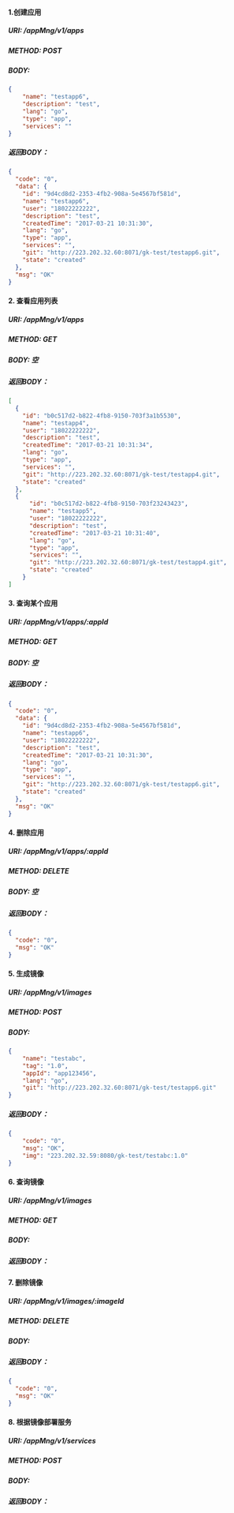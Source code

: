 #### 1.创建应用
##### URI: /appMng/v1/apps  
##### METHOD: POST
##### BODY:   
 
``` json
{
	"name": "testapp6",
	"description": "test",
	"lang": "go",
	"type": "app",
	"services": ""
}
```

##### 返回BODY：  
``` json
{
  "code": "0",
  "data": {
    "id": "9d4cd8d2-2353-4fb2-908a-5e4567bf581d",
    "name": "testapp6",
    "user": "18022222222",
    "description": "test",
    "createdTime": "2017-03-21 10:31:30",
    "lang": "go",
    "type": "app",
    "services": "",
    "git": "http://223.202.32.60:8071/gk-test/testapp6.git",
    "state": "created"
  },
  "msg": "OK"
}
```

#### 2. 查看应用列表
##### URI: /appMng/v1/apps  
##### METHOD: GET
##### BODY:  空  

##### 返回BODY：  
``` json
[
  {
    "id": "b0c517d2-b822-4fb8-9150-703f3a1b5530",
    "name": "testapp4",
    "user": "18022222222",
    "description": "test",
    "createdTime": "2017-03-21 10:31:34",
    "lang": "go",
    "type": "app",
    "services": "",
    "git": "http://223.202.32.60:8071/gk-test/testapp4.git",
    "state": "created"
  },
  {
      "id": "b0c517d2-b822-4fb8-9150-703f23243423",
      "name": "testapp5",
      "user": "18022222222",
      "description": "test",
      "createdTime": "2017-03-21 10:31:40",
      "lang": "go",
      "type": "app",
      "services": "",
      "git": "http://223.202.32.60:8071/gk-test/testapp4.git",
      "state": "created"
    }
]
```


#### 3. 查询某个应用
##### URI: /appMng/v1/apps/:appId  
##### METHOD: GET
##### BODY:  空  

##### 返回BODY：  
``` json
{
  "code": "0",
  "data": {
    "id": "9d4cd8d2-2353-4fb2-908a-5e4567bf581d",
    "name": "testapp6",
    "user": "18022222222",
    "description": "test",
    "createdTime": "2017-03-21 10:31:30",
    "lang": "go",
    "type": "app",
    "services": "",
    "git": "http://223.202.32.60:8071/gk-test/testapp6.git",
    "state": "created"
  },
  "msg": "OK"
}
```

#### 4. 删除应用
##### URI: /appMng/v1/apps/:appId  
##### METHOD: DELETE
##### BODY:  空  

##### 返回BODY：  
``` json
{
  "code": "0",
  "msg": "OK"
}
```


#### 5. 生成镜像
##### URI: /appMng/v1/images  
##### METHOD: POST
##### BODY:   
``` json
{
	"name": "testabc",
	"tag": "1.0",
	"appId": "app123456",
	"lang": "go",
	"git": "http://223.202.32.60:8071/gk-test/testapp6.git"
}
```

##### 返回BODY：  
``` json
{
    "code": "0",
    "msg": "OK",
    "img": "223.202.32.59:8080/gk-test/testabc:1.0"
}
```

#### 6. 查询镜像
##### URI: /appMng/v1/images  
##### METHOD: GET
##### BODY:    

##### 返回BODY：

#### 7. 删除镜像
##### URI: /appMng/v1/images/:imageId  
##### METHOD: DELETE
##### BODY:    

##### 返回BODY：
``` json
{
  "code": "0",
  "msg": "OK"
}
```

#### 8. 根据镜像部署服务
##### URI: /appMng/v1/services  
##### METHOD: POST
##### BODY:    

##### 返回BODY：
